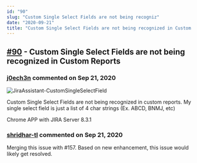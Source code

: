 ```yaml
---
id: "90"
slug: "Custom Single Select Fields are not being recogniz"
date: "2020-09-21"
title: "Custom Single Select Fields are not being recognized in Custom Reports"
---
```



## [#90](https://github.com/shridhar-tl/jira-assistant/issues/90) - Custom Single Select Fields are not being recognized in Custom Reports

### [j0ech3n](https://github.com/j0ech3n) commented on Sep 21, 2020


![JiraAssistant-CustomSingleSelectField](https://user-images.githubusercontent.com/3607596/64997216-e62d5200-d894-11e9-85dd-c5bf895ea3a3.PNG)


Custom Single Select Fields are not being recognized in custom reports. My single select field is just a list of 4 char strings (Ex. ABCD, BNMJ, etc)

Chrome APP with JIRA Server 8.3.1

### [shridhar-tl](https://github.com/shridhar-tl) commented on Sep 21, 2020

Merging this issue with #157. Based on new enhancement, this issue would likely get resolved.
